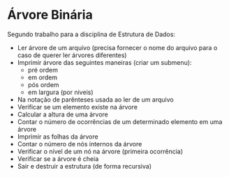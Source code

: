 Árvore Binária
==============

Segundo trabalho para a disciplina de Estrutura de Dados:

* Ler árvore de um arquivo (precisa fornecer o nome do arquivo para o caso de querer ler árvores diferentes)
* Imprimir árvore das seguintes maneiras (criar um submenu):
    * pré ordem
    * em ordem
    * pós ordem
    * em largura (por niveis)
* Na notação de parênteses usada ao ler de um arquivo
* Verificar se um elemento existe na árvore
* Calcular a altura de uma árvore
* Contar o número de ocorrências de um determinado elemento em uma árvore
* Imprimir as folhas da árvore
* Contar o número de nós internos da árvore
* Verificar o nível de um nó na árvore (primeira ocorrência)
* Verificar se a árvore é cheia
* Sair e destruir a estrutura (de forma recursiva)